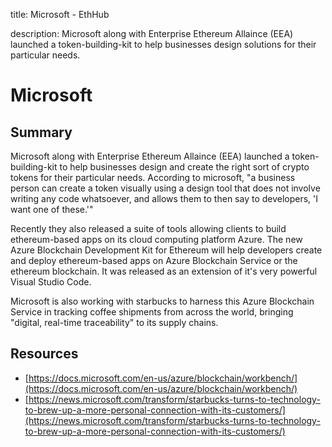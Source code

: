 title: Microsoft - EthHub

description: Microsoft along with Enterprise Ethereum Allaince (EEA) launched a token-building-kit to help businesses design solutions for their particular needs.

# Microsoft

## Summary
Microsoft along with Enterprise Ethereum Allaince (EEA) launched a token-building-kit to help businesses design and create the right sort of crypto tokens for their particular needs. According to microsoft, "a business person can create a token visually using a design tool that does not involve writing any code whatsoever, and allows them to then say to developers, 'I want one of these.'"

Recently they also released a suite of tools allowing clients to build ethereum-based apps on its cloud computing platform Azure. The new Azure Blockchain Development Kit for Ethereum will help developers create and deploy ethereum-based apps on Azure Blockchain Service or the ethereum blockchain. It was released as an extension of it's very powerful Visual Studio Code.

Microsoft is also working with starbucks to harness this Azure Blockchain Service in tracking coffee shipments from across the world, bringing "digital, 
real-time traceability" to its supply chains.

## Resources

* [https://docs.microsoft.com/en-us/azure/blockchain/workbench/](https://docs.microsoft.com/en-us/azure/blockchain/workbench/)
* [https://news.microsoft.com/transform/starbucks-turns-to-technology-to-brew-up-a-more-personal-connection-with-its-customers/](https://news.microsoft.com/transform/starbucks-turns-to-technology-to-brew-up-a-more-personal-connection-with-its-customers/)
